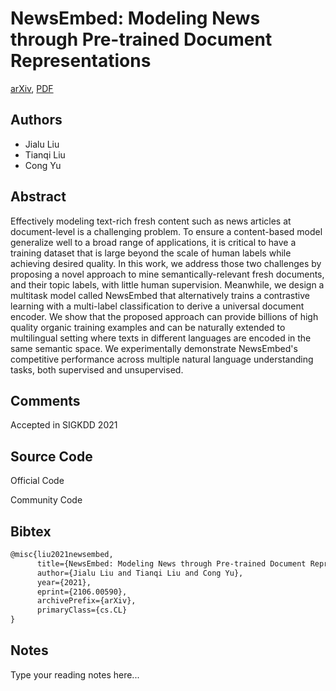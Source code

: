 
# NewsEmbed: Modeling News through Pre-trained Document Representations

[arXiv](https://arxiv.org/abs/2106.0590), [PDF](https://arxiv.org/pdf/2106.0590.pdf)

## Authors

- Jialu Liu
- Tianqi Liu
- Cong Yu

## Abstract

Effectively modeling text-rich fresh content such as news articles at document-level is a challenging problem. To ensure a content-based model generalize well to a broad range of applications, it is critical to have a training dataset that is large beyond the scale of human labels while achieving desired quality. In this work, we address those two challenges by proposing a novel approach to mine semantically-relevant fresh documents, and their topic labels, with little human supervision. Meanwhile, we design a multitask model called NewsEmbed that alternatively trains a contrastive learning with a multi-label classification to derive a universal document encoder. We show that the proposed approach can provide billions of high quality organic training examples and can be naturally extended to multilingual setting where texts in different languages are encoded in the same semantic space. We experimentally demonstrate NewsEmbed's competitive performance across multiple natural language understanding tasks, both supervised and unsupervised.

## Comments

Accepted in SIGKDD 2021

## Source Code

Official Code



Community Code



## Bibtex

```tex
@misc{liu2021newsembed,
      title={NewsEmbed: Modeling News through Pre-trained Document Representations}, 
      author={Jialu Liu and Tianqi Liu and Cong Yu},
      year={2021},
      eprint={2106.00590},
      archivePrefix={arXiv},
      primaryClass={cs.CL}
}
```

## Notes

Type your reading notes here...

